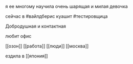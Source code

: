 я ее многому научила очень шарящая и милая девочка

сейчас в #вайлдберис куашит #тестировщица 

Добродушная и контактная 

любит офис

[[озон]]
[[работа]]
[[люди]]
[[москва]]

ездила в [[япония]]